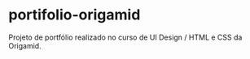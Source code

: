 # portifolio-origamid
Projeto de portfólio realizado no curso de UI Design / HTML e CSS da Origamid.
